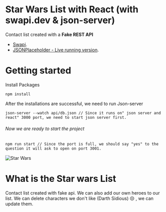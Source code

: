 # Star Wars List with React (with swapi.dev & json-server)

Contact list created with a **Fake REST API**

- [Swapi](https://swapi.dev/).
- [JSONPlaceholder - Live running version](https://jsonplaceholder.typicode.com/).

# Getting started

Install Packages

```
npm install
```

After the installations are successful, we need to run Json-server

```
json-server --watch api/db.json // Since it runs on" json server and react" 3000 port, we need to start json server first.
```

###### Now we are ready to start the project

```
npm run start // Since the port is full, we should say "yes" to the question it will ask to open on port 3001.
```
![Star Wars](https://www.pngkit.com/png/full/432-4327979_disfruta-de-los-20-renders-de-la-pelicula.png)


# What is the Star wars List

Contact list created with fake api. We can also add our own heroes to our list.
We can delete characters we don't like (Darth Sidious) :unamused: , we can update them.








